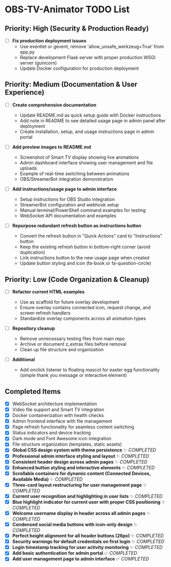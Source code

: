 
# OBS-TV-Animator TODO List

## Priority: High (Security & Production Ready)

- [ ] **Fix production deployment issues**
  - Use eventlet or gevent, remove 'allow_unsafe_werkzeug=True' from app.py
  - Replace development Flask server with proper production WSGI server (gunicorn)
  - Update Docker configuration for production deployment

## Priority: Medium (Documentation & User Experience)

- [ ] **Create comprehensive documentation**
  - Update README.md as quick setup guide with Docker instructions
  - Add note in README to see detailed usage page in admin panel after deployment
  - Create installation, setup, and usage instructions page in admin portal

- [ ] **Add preview images to README.md**
  - Screenshot of Smart TV display showing live animations
  - Admin dashboard interface showing user management and file uploads
  - Example of real-time switching between animations
  - OBS/StreamerBot integration demonstration

- [ ] **Add instructions/usage page to admin interface**
  - Setup instructions for OBS Studio integration
  - StreamerBot configuration and webhook setup
  - Manual terminal/PowerShell command examples for testing
  - WebSocket API documentation and examples

- [ ] **Repurpose redundant refresh button as instructions button**
  - Convert the refresh button in "Quick Actions" card to "Instructions" button
  - Keep the existing refresh button in bottom-right corner (avoid duplication)
  - Link instructions button to the new usage page when created
  - Update button styling and icon (fa-book or fa-question-circle)

## Priority: Low (Code Organization & Cleanup)

- [ ] **Refactor current HTML examples**
  - Use as scaffold for future overlay development
  - Ensure overlay contains connected icon, request change, and screen refresh handlers
  - Standardize overlay components across all animation types

- [ ] **Repository cleanup**
  - Remove unnecessary testing files from main repo
  - Archive or document z_extras files before removal
  - Clean up file structure and organization

- [ ] **Additional**
  - Add onclick listener to floating mascot for easter egg functionality (simple thank you message or interactive element)

## Completed Items

- [x] WebSocket architecture implementation
- [x] Video file support and Smart TV integration  
- [x] Docker containerization with health checks
- [x] Admin frontend interface with file management
- [x] Page refresh functionality for seamless content switching
- [x] Status indicators and device tracking
- [x] Dark mode and Font Awesome icon integration
- [x] File structure organization (templates, static assets)
- [x] **Global CSS design system with theme persistence** ✨ *COMPLETED*
- [x] **Professional admin interface styling and layout** ✨ *COMPLETED*
- [x] **Consistent header design across admin pages** ✨ *COMPLETED*
- [x] **Enhanced button styling and interactive elements** ✨ *COMPLETED*
- [x] **Scrollable containers for dynamic content (Connected Devices, Available Media)** ✨ *COMPLETED*
- [x] **Three-card layout restructuring for user management page** ✨ *COMPLETED*
- [x] **Current user recognition and highlighting in user lists** ✨ *COMPLETED*
- [x] **Blue highlight indicator for current user with proper CSS positioning** ✨ *COMPLETED*
- [x] **Welcome username display in header across all admin pages** ✨ *COMPLETED*
- [x] **Condensed social media buttons with icon-only design** ✨ *COMPLETED*
- [x] **Perfect height alignment for all header buttons (26px)** ✨ *COMPLETED*
- [x] **Security warnings for default credentials on first login** ✨ *COMPLETED*
- [x] **Login timestamp tracking for user activity monitoring** ✨ *COMPLETED*
- [x] **Add basic authentication for admin portal** ✅ *COMPLETED*
- [x] **Add user management page to admin interface** ✅ *COMPLETED*